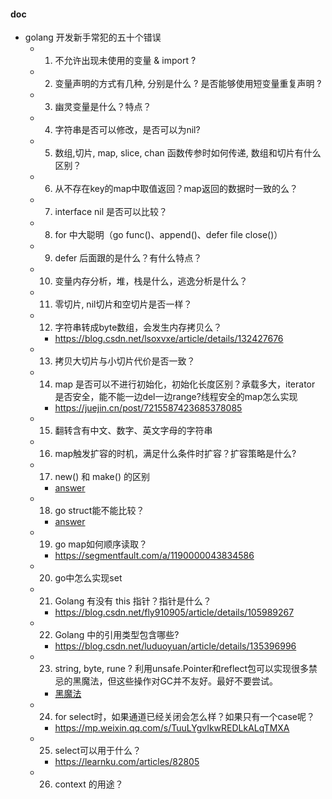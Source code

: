 #### doc

- golang 开发新手常犯的五十个错误
  - 1. 不允许出现未使用的变量 & import ?
  - 2. 变量声明的方式有几种, 分别是什么 ? 是否能够使用短变量重复声明 ?
  - 3. 幽灵变量是什么？特点？
  - 4. 字符串是否可以修改，是否可以为nil?
  - 5. 数组,切片, map, slice, chan 函数传参时如何传递, 数组和切片有什么区别？
  - 6. 从不存在key的map中取值返回？map返回的数据时一致的么？
  - 7. interface nil 是否可以比较？
  - 8. for 中大聪明（go func()、append()、defer file close()）
  - 9. defer 后面跟的是什么？有什么特点？
  - 10. 变量内存分析，堆，栈是什么，逃逸分析是什么？
  - 11. 零切片, nil切片和空切片是否一样？
  - 12. 字符串转成byte数组，会发生内存拷贝么？
    - <https://blog.csdn.net/lsoxvxe/article/details/132427676>
  - 13. 拷贝大切片与小切片代价是否一致？
  - 14. map 是否可以不进行初始化，初始化长度区别？承载多大，iterator 是否安全，能不能一边del一边range?线程安全的map怎么实现
    - <https://juejin.cn/post/7215587423685378085>
  - 15. 翻转含有中文、数字、英文字母的字符串
  - 16. map触发扩容的时机，满足什么条件时扩容？扩容策略是什么?
  - 17. new() 和 make() 的区别
    - [answer](./17.md)
  - 18. go struct能不能比较？
    - [answer](./18.md)
  - 19. go map如何顺序读取？
    - <https://segmentfault.com/a/1190000043834586>
  - 20. go中怎么实现set
  - 21. Golang 有没有 this 指针？指针是什么？
    - <https://blog.csdn.net/fly910905/article/details/105989267>
  - 22. Golang 中的引用类型包含哪些?
    - <https://blog.csdn.net/luduoyuan/article/details/135396996>
  - 23. string, byte, rune ? 利用unsafe.Pointer和reflect包可以实现很多禁忌的黑魔法，但这些操作对GC并不友好。最好不要尝试。
    - [黑魔法](./23.md)
  - 24. for select时，如果通道已经关闭会怎么样？如果只有一个case呢？
    - <https://mp.weixin.qq.com/s/TuuLYgvIkwREDLkALqTMXA>
  - 25. select可以用于什么？
    - <https://learnku.com/articles/82805>
  - 26. context 的用途？
